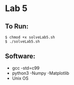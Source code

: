 # Lab 5



## To Run:
    $ chmod +x solveLab5.sh
    $ ./solveLab5.sh
## Software:
- gcc -std=c99
- python3
        -Numpy
        -Matplotlib
- Unix OS


